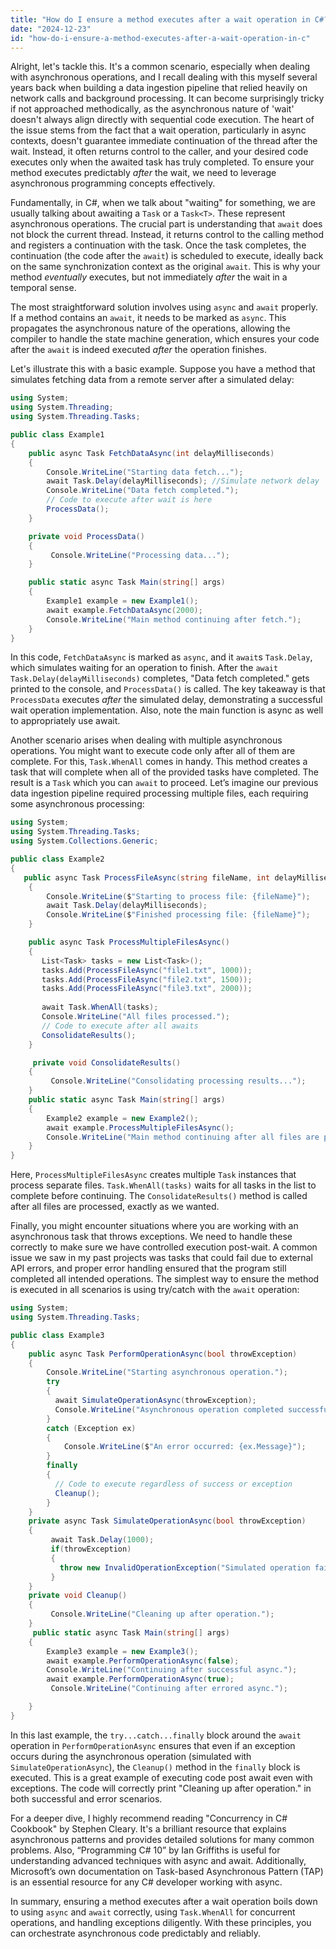```yaml
---
title: "How do I ensure a method executes after a wait operation in C#?"
date: "2024-12-23"
id: "how-do-i-ensure-a-method-executes-after-a-wait-operation-in-c"
---
```


Alright, let's tackle this. It's a common scenario, especially when dealing with asynchronous operations, and I recall dealing with this myself several years back when building a data ingestion pipeline that relied heavily on network calls and background processing. It can become surprisingly tricky if not approached methodically, as the asynchronous nature of 'wait' doesn't always align directly with sequential code execution. The heart of the issue stems from the fact that a wait operation, particularly in async contexts, doesn't guarantee immediate continuation of the thread after the wait. Instead, it often returns control to the caller, and your desired code executes only when the awaited task has truly completed. To ensure your method executes predictably *after* the wait, we need to leverage asynchronous programming concepts effectively.

Fundamentally, in C#, when we talk about "waiting" for something, we are usually talking about awaiting a `Task` or a `Task<T>`. These represent asynchronous operations. The crucial part is understanding that `await` does not block the current thread. Instead, it returns control to the calling method and registers a continuation with the task. Once the task completes, the continuation (the code after the `await`) is scheduled to execute, ideally back on the same synchronization context as the original `await`. This is why your method *eventually* executes, but not immediately *after* the wait in a temporal sense.

The most straightforward solution involves using `async` and `await` properly. If a method contains an `await`, it needs to be marked as `async`. This propagates the asynchronous nature of the operations, allowing the compiler to handle the state machine generation, which ensures your code after the `await` is indeed executed *after* the operation finishes.

Let's illustrate this with a basic example. Suppose you have a method that simulates fetching data from a remote server after a simulated delay:

```csharp
using System;
using System.Threading;
using System.Threading.Tasks;

public class Example1
{
    public async Task FetchDataAsync(int delayMilliseconds)
    {
        Console.WriteLine("Starting data fetch...");
        await Task.Delay(delayMilliseconds); //Simulate network delay
        Console.WriteLine("Data fetch completed.");
        // Code to execute after wait is here
        ProcessData();
    }

    private void ProcessData()
    {
         Console.WriteLine("Processing data...");
    }

    public static async Task Main(string[] args)
    {
        Example1 example = new Example1();
        await example.FetchDataAsync(2000);
        Console.WriteLine("Main method continuing after fetch.");
    }
}
```
In this code, `FetchDataAsync` is marked as `async`, and it `await`s `Task.Delay`, which simulates waiting for an operation to finish. After the `await Task.Delay(delayMilliseconds)` completes, "Data fetch completed." gets printed to the console, and `ProcessData()` is called. The key takeaway is that `ProcessData` executes *after* the simulated delay, demonstrating a successful wait operation implementation. Also, note the main function is async as well to appropriately use await.

Another scenario arises when dealing with multiple asynchronous operations. You might want to execute code only after all of them are complete. For this, `Task.WhenAll` comes in handy. This method creates a task that will complete when all of the provided tasks have completed. The result is a `Task` which you can `await` to proceed. Let’s imagine our previous data ingestion pipeline required processing multiple files, each requiring some asynchronous processing:

```csharp
using System;
using System.Threading.Tasks;
using System.Collections.Generic;

public class Example2
{
   public async Task ProcessFileAsync(string fileName, int delayMilliseconds)
    {
        Console.WriteLine($"Starting to process file: {fileName}");
        await Task.Delay(delayMilliseconds);
        Console.WriteLine($"Finished processing file: {fileName}");
    }

    public async Task ProcessMultipleFilesAsync()
    {
       List<Task> tasks = new List<Task>();
       tasks.Add(ProcessFileAsync("file1.txt", 1000));
       tasks.Add(ProcessFileAsync("file2.txt", 1500));
       tasks.Add(ProcessFileAsync("file3.txt", 2000));
      
       await Task.WhenAll(tasks);
       Console.WriteLine("All files processed.");
       // Code to execute after all awaits
       ConsolidateResults();
    }

     private void ConsolidateResults()
    {
         Console.WriteLine("Consolidating processing results...");
    }
    public static async Task Main(string[] args)
    {
        Example2 example = new Example2();
        await example.ProcessMultipleFilesAsync();
        Console.WriteLine("Main method continuing after all files are processed.");
    }
}
```
Here, `ProcessMultipleFilesAsync` creates multiple `Task` instances that process separate files. `Task.WhenAll(tasks)` waits for all tasks in the list to complete before continuing. The `ConsolidateResults()` method is called after all files are processed, exactly as we wanted.

Finally, you might encounter situations where you are working with an asynchronous task that throws exceptions. We need to handle these correctly to make sure we have controlled execution post-wait. A common issue we saw in my past projects was tasks that could fail due to external API errors, and proper error handling ensured that the program still completed all intended operations. The simplest way to ensure the method is executed in all scenarios is using try/catch with the `await` operation:

```csharp
using System;
using System.Threading.Tasks;

public class Example3
{
    public async Task PerformOperationAsync(bool throwException)
    {
        Console.WriteLine("Starting asynchronous operation.");
        try
        {
          await SimulateOperationAsync(throwException);
          Console.WriteLine("Asynchronous operation completed successfully.");
        }
        catch (Exception ex)
        {
            Console.WriteLine($"An error occurred: {ex.Message}");
        }
        finally
        {
          // Code to execute regardless of success or exception
          Cleanup();
        }
    }
    private async Task SimulateOperationAsync(bool throwException)
    {
         await Task.Delay(1000);
         if(throwException)
         {
           throw new InvalidOperationException("Simulated operation failure.");
         }
    }
    private void Cleanup()
    {
         Console.WriteLine("Cleaning up after operation.");
    }
     public static async Task Main(string[] args)
    {
        Example3 example = new Example3();
        await example.PerformOperationAsync(false);
        Console.WriteLine("Continuing after successful async.");
        await example.PerformOperationAsync(true);
         Console.WriteLine("Continuing after errored async.");

    }
}
```
In this last example, the `try...catch...finally` block around the `await` operation in `PerformOperationAsync` ensures that even if an exception occurs during the asynchronous operation (simulated with `SimulateOperationAsync`), the `Cleanup()` method in the `finally` block is executed. This is a great example of executing code post await even with exceptions. The code will correctly print "Cleaning up after operation." in both successful and error scenarios.

For a deeper dive, I highly recommend reading "Concurrency in C# Cookbook" by Stephen Cleary. It's a brilliant resource that explains asynchronous patterns and provides detailed solutions for many common problems. Also, “Programming C# 10” by Ian Griffiths is useful for understanding advanced techniques with async and await. Additionally, Microsoft’s own documentation on Task-based Asynchronous Pattern (TAP) is an essential resource for any C# developer working with async.

In summary, ensuring a method executes after a wait operation boils down to using `async` and `await` correctly, using `Task.WhenAll` for concurrent operations, and handling exceptions diligently. With these principles, you can orchestrate asynchronous code predictably and reliably.

